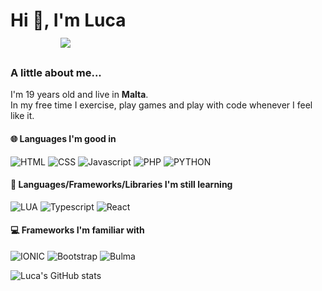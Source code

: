 # Hi 👋, I'm Luca‎ ‎ ‎ ‎ ‎ ‎ ‎ ‎ ‎ ‎ ‎ ‎ ‎ ‎ ‎ ‎ ‎ ‎ ‎ ‎ ‎ ‎ ‎ ‎ ‎ ‎ ‎ ‎ ‎ ‎ ‎ ‎ ‎ ‎ ‎ ‎ ‎ ‎ ‎ ‎ ‎  ‎  ‎  ‎  ‎  ‎  ‎  ‎  ‎  ‎  ‎  ‎  ‎  ‎  ‎  ‎  ‎  ‎  ‎  ‎  ‎  ‎  ‎ ![](https://komarev.com/ghpvc/?username=lucacamilleri&style=for-the-badge&color=FECC00)

### A little about me...
I'm 19 years old and live in‎ ‎‎**Malta**.
<br> In my free time I exercise, play games and play with code whenever I feel like it.

#### 🌐 Languages I'm good in

![HTML](https://img.shields.io/badge/HTML5-E34F26?style=for-the-badge&labelColor=black&logo=html5&logoColor=E34F26)
![CSS](https://img.shields.io/badge/CSS3-1572B6?style=for-the-badge&labelColor=black&logo=CSS3&logoColor=1572B6)
![Javascript](https://img.shields.io/badge/Javascript-F0DB4F?style=for-the-badge&labelColor=black&logo=javascript&logoColor=F0DB4F)
![PHP](https://img.shields.io/badge/PHP-3776AB?style=for-the-badge&labelColor=black&logo=php&logoColor=3776AB)
![PYTHON](https://img.shields.io/badge/Python-777BB4?style=for-the-badge&labelColor=black&logo=python&logoColor=777BB4)

#### 🤔 Languages/Frameworks/Libraries I'm still learning

![LUA](https://img.shields.io/badge/LUA-2C2D72?style=for-the-badge&labelColor=black&logo=lua&logoColor=2C2D72)
![Typescript](https://img.shields.io/badge/Typescript-3178C6?style=for-the-badge&labelColor=black&logo=typescript&logoColor=3178C6)
![React](https://img.shields.io/badge/React-61DAFB?style=for-the-badge&labelColor=black&logo=React&logoColor=61DAFB)

#### 💻 Frameworks I'm familiar with
![IONIC](https://img.shields.io/badge/IONIC-3880FF?style=for-the-badge&labelColor=black&logo=ionic&logoColor=3880FF)
![Bootstrap](https://img.shields.io/badge/Bootstrap-7952B3?style=for-the-badge&labelColor=black&logo=bootstrap&logoColor=7952B3)
![Bulma](https://img.shields.io/badge/Bulma-00D1B2?style=for-the-badge&labelColor=black&logo=bulma&logoColor=00D1B2)

![Luca's GitHub stats](https://github-readme-stats.vercel.app/api?username=lucacamilleri&theme=dark&show_icons=true)

